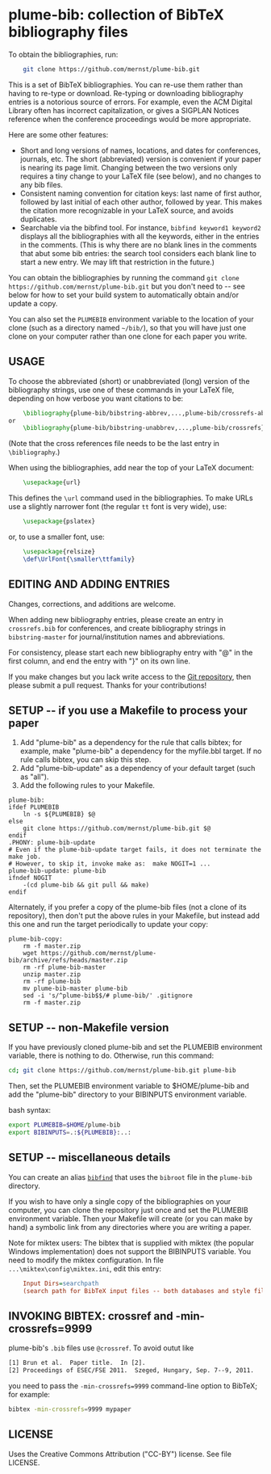 plume-bib:  collection of BibTeX bibliography files
===================================================

To obtain the bibliographies, run:

```sh
    git clone https://github.com/mernst/plume-bib.git
```

This is a set of BibTeX bibliographies.  You can re-use them rather than
having to re-type or download.  Re-typing or downloading bibliography
entries is a notorious source of errors.  For example, even the ACM Digital
Library often has incorrect capitalization, or gives a SIGPLAN Notices
reference when the conference proceedings would be more appropriate.

Here are some other features:

* Short and long versions of names, locations, and dates for conferences,
  journals, etc.  The short (abbreviated) version is convenient if your
  paper is nearing its page limit.  Changing between the two versions only
  requires a tiny change to your LaTeX file (see below), and no
  changes to any bib files.
* Consistent naming convention for citation keys:  last name of first
  author, followed by last initial of each other author, followed by
  year.  This makes the citation more recognizable in your LaTeX source,
  and avoids duplicates.
* Searchable via the bibfind tool.  For instance, `bibfind keyword1 keyword2`
  displays all the bibliographies with all the keywords, either in the
  entries in the comments.  (This is why there are no blank lines in the
  comments that abut some bib entries:  the search tool considers each
  blank line to start a new entry.  We may lift that restriction in the
  future.)

You can obtain the bibliographies by running the command
`git clone https://github.com/mernst/plume-bib.git`
but you don't need to -- see below for how to set your build system to
automatically obtain and/or update a copy.

You can also set the `PLUMEBIB` environment variable to the location of your
clone (such as a directory named `~/bib/`), so that you will have just one
clone on your computer rather than one clone for each paper you write.

USAGE
-----

To choose the abbreviated (short) or unabbreviated (long) version of the
bibliography strings, use one of these commands in your LaTeX file,
depending on how verbose you want citations to be:

```latex
    \bibliography{plume-bib/bibstring-abbrev,...,plume-bib/crossrefs-abbrev}
or
    \bibliography{plume-bib/bibstring-unabbrev,...,plume-bib/crossrefs}
```

(Note that the cross references file needs to be the last entry in `\bibliography`.)

When using the bibliographies, add near the top of your LaTeX document:

```latex
    \usepackage{url}
```

This defines the `\url` command used in the bibliographies.  To make URLs use
a slightly narrower font (the regular `tt` font is very wide), use:

```latex
    \usepackage{pslatex}
```

or, to use a smaller font, use:

```latex
    \usepackage{relsize}
    \def\UrlFont{\smaller\ttfamily}
```

EDITING AND ADDING ENTRIES
--------------------------

Changes, corrections, and additions are welcome.

When adding new bibliography entries, please create an entry in
`crossrefs.bib` for conferences, and create bibliography strings in
`bibstring-master` for journal/institution names and abbreviations.

For consistency, please start each new bibliography entry with "@" in the
first column, and end the entry with "}" on its own line.

If you make changes but you lack write access to the [Git
repository](https://github.com/mernst/plume-bib), then please submit a pull
request.  Thanks for your contributions!

SETUP -- if you use a Makefile to process your paper
----------------------------------------------------

1. Add "plume-bib" as a dependency for the rule that calls bibtex; for example,
   make "plume-bib" a dependency for the myfile.bbl target.  If no rule calls
   bibtex, you can skip this step.
2. Add "plume-bib-update" as a dependency of your default target (such as "all").
3. Add the following rules to your Makefile.

<!-- markdownlint-disable -->
```
plume-bib:
ifdef PLUMEBIB
	ln -s ${PLUMEBIB} $@
else
	git clone https://github.com/mernst/plume-bib.git $@
endif
.PHONY: plume-bib-update
# Even if the plume-bib-update target fails, it does not terminate the make job.
# However, to skip it, invoke make as:  make NOGIT=1 ...
plume-bib-update: plume-bib
ifndef NOGIT
	-(cd plume-bib && git pull && make)
endif
```

Alternately, if you prefer a copy of the plume-bib files (not a clone of
its repository), then don't put the above rules in your Makefile, but
instead add this one and run the target periodically to update your copy:

```
plume-bib-copy:
	rm -f master.zip
	wget https://github.com/mernst/plume-bib/archive/refs/heads/master.zip
	rm -rf plume-bib-master
	unzip master.zip
	rm -rf plume-bib
	mv plume-bib-master plume-bib
	sed -i 's/^plume-bib$$/# plume-bib/' .gitignore
	rm -f master.zip
```
<!-- markdownlint-enable -->

SETUP -- non-Makefile version
-----------------------------

If you have previously cloned plume-bib and set the PLUMEBIB environment
variable, there is nothing to do.  Otherwise, run this command:

```sh
cd; git clone https://github.com/mernst/plume-bib.git plume-bib
```

Then, set the PLUMEBIB environment variable to $HOME/plume-bib and
add the "plume-bib" directory to your BIBINPUTS environment variable.

bash syntax:

```bash
export PLUMEBIB=$HOME/plume-bib
export BIBINPUTS=.:${PLUMEBIB}:..:
```

SETUP -- miscellaneous details
------------------------------

You can create an alias
[`bibfind`](https://github.com/mernst/uwisdom/blob/wiki/README.adoc#installing-the-lookup-program-and-shell-aliases)
that uses the `bibroot` file in the `plume-bib` directory.

If you wish to have only a single copy of the bibliographies on your
computer, you can clone the repository just once and set the PLUMEBIB
environment variable.  Then your Makefile will create (or you can make by
hand) a symbolic link from any directories where you are writing a paper.

Note for miktex users:
The bibtex that is supplied with miktex (the popular Windows implementation)
does not support the BIBINPUTS variable. You need to modify the miktex
configuration.  In file `...\miktex\config\miktex.ini`, edit this entry:

```ini
    Input Dirs=searchpath
    (search path for BibTeX input files -- both databases and style files).
```

INVOKING BIBTEX: crossref and -min-crossrefs=9999
-------------------------------------------------

plume-bib's `.bib` files use `@crossref`.  To avoid outut like

```html
[1] Brun et al.  Paper title.  In [2].
[2] Proceedings of ESEC/FSE 2011.  Szeged, Hungary, Sep. 7--9, 2011.
```

you need to pass the `-min-crossrefs=9999` command-line option to BibTeX; for
example:

```sh
bibtex -min-crossrefs=9999 mypaper
```

LICENSE
-------

Uses the Creative Commons Attribution ("CC-BY") license.  See file LICENSE.
